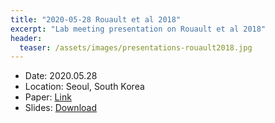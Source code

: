 ```yaml
---
title: "2020-05-28 Rouault et al 2018"
excerpt: "Lab meeting presentation on Rouault et al 2018"
header:
  teaser: /assets/images/presentations-rouault2018.jpg
---
```

- Date: 2020.05.28
- Location: Seoul, South Korea
- Paper: [Link](https://doi.org/10.1016/j.biopsych.2017.12.017)
- Slides: [Download](/assets/pdfs/present-rouault2018.pdf)

